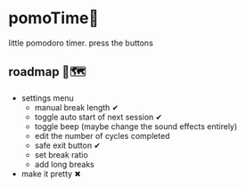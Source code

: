 # pomoTime🍅
 little pomodoro timer. press the buttons


## roadmap 🚗🗺
- settings menu 
    - manual break length ✔
    - toggle auto start of next session ✔
    - toggle beep (maybe change the sound effects entirely)
    - edit the number of cycles completed
    - safe exit button ✔
    - set break ratio 
    - add long breaks
- make it pretty ✖